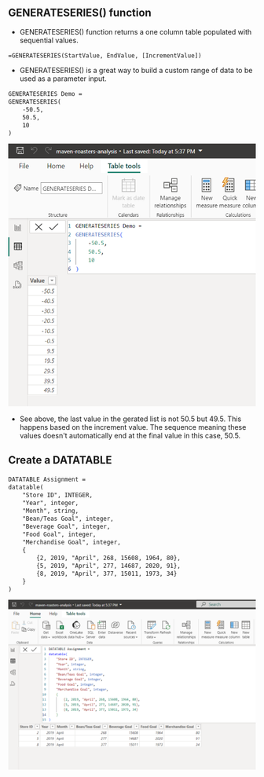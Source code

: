 ## GENERATESERIES() function

- GENERATESERIES() function returns a one column table populated with sequential values.


```
=GENERATESERIES(StartValue, EndValue, [IncrementValue])
```

- GENERATESERIES() is a great way to build a custom range of data to be used as a parameter input.


```
GENERATESERIES Demo = 
GENERATESERIES(
    -50.5,
    50.5,
    10
)
```


![generateseries-demo](/Table_pictures/GENERATESERIES-demo.png "generateseries demo")


- See above, the last value in the gerated list is not 50.5 but 49.5. This happens based on the increment value. The sequence meaning these values doesn't automatically end at the final value in this case, 50.5.


## Create a DATATABLE

```
DATATABLE Assignment = 
datatable(
    "Store ID", INTEGER,
    "Year", integer,
    "Month", string,
    "Bean/Teas Goal", integer,
    "Beverage Goal", integer,
    "Food Goal", integer,
    "Merchandise Goal", integer,
    {
        {2, 2019, "April", 268, 15608, 1964, 80},
        {5, 2019, "April", 277, 14687, 2020, 91},
        {8, 2019, "April", 377, 15011, 1973, 34}
    }
)
```

![datatable-assignment](/Table_pictures/DATATABLE-assignment.png "DATATABLE assignment")

